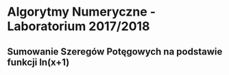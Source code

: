 # Algorytmy Numeryczne - Laboratorium 2017/2018
## Sumowanie Szeregów Potęgowych na podstawie funkcji ln(x+1)





